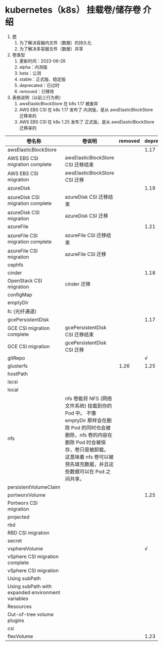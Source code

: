 # kubernetes（k8s） 挂载卷/储存卷 介绍

1. [卷](https://kubernetes.io/zh-cn/docs/concepts/storage/volumes/)
    1. 为了解决容器内文件（数据）的持久化
    2. 为了解决多容器文件（数据）共享
2. 卷类型
    1. 更新时间：2023-06-26
    2. alpha：内测版
    3. beta：公测
    4. stable：正式版、稳定版
    5. deprecated：已过时
    6. removed：已移除
3. 表格说明（以前三行为例）
    1. awsElasticBlockStore 在 k8s 1.17 被废弃
    2. AWS EBS CSI 在 k8s 1.17 发布了 内测版，是从 awsElasticBlockStore 迁移来的
    3. AWS EBS CSI 在 k8s 1.25 发布了 正式版，是从 awsElasticBlockStore 迁移来的

| 卷名称                                               | 卷说明                                                                                                                                            | removed | deprecated | alpha | beta | stable |
|---------------------------------------------------|------------------------------------------------------------------------------------------------------------------------------------------------|---------|------------|-------|------|--------|
| awsElasticBlockStore                              |                                                                                                                                                |         | 1.17       |       |      |        |
| AWS EBS CSI migration complete                    | awsElasticBlockStore CSI 迁移结束                                                                                                                  |         |            | 1.17  |      |        |
| AWS EBS CSI migration                             | awsElasticBlockStore CSI 迁移                                                                                                                    |         |            |       |      | 1.25   |
| azureDisk                                         |                                                                                                                                                |         | 1.19       |       |      |        |
| azureDisk CSI migration complete                  | azureDisk CSI 迁移结束                                                                                                                             |         |            | 1.21  |      |        |
| azureDisk CSI migration                           | azureDisk CSI 迁移                                                                                                                               |         |            |       |      | 1.24   |
| azureFile                                         |                                                                                                                                                |         | 1.21       |       |      |        |
| azureFile CSI migration complete                  | azureFile CSI 迁移结束                                                                                                                             |         |            | 1.21  |      |        |
| azureFile CSI migration                           | azureFile CSI 迁移                                                                                                                               |         |            |       |      | 1.26   |
| cephfs                                            |                                                                                                                                                |         |            |       |      | √      |
| cinder                                            |                                                                                                                                                |         | 1.18       |       |      |        |
| OpenStack CSI migration                           | cinder 迁移                                                                                                                                      |         |            |       |      | 1.24   |
| configMap                                         |                                                                                                                                                |         |            |       |      | √      |
| emptyDir                                          |                                                                                                                                                |         |            |       |      | √      |
| fc (光纤通道)                                         |                                                                                                                                                |         |            |       |      | √      |
| gcePersistentDisk                                 |                                                                                                                                                |         | 1.17       |       |      |        |
| GCE CSI migration complete                        | gcePersistentDisk CSI 迁移结束                                                                                                                     |         |            | 1.21  |      |        |
| GCE CSI migration                                 | gcePersistentDisk CSI 迁移                                                                                                                       |         |            |       |      | 1.25   |
| gitRepo                                           |                                                                                                                                                |         | √          |       |      |        |
| glusterfs                                         |                                                                                                                                                | 1.26    | 1.25       |       |      |        |
| hostPath                                          |                                                                                                                                                |         |            |       |      | √      |
| iscsi                                             |                                                                                                                                                |         |            |       |      | √      |
| local                                             |                                                                                                                                                |         |            |       |      | √      |
| nfs                                               | nfs 卷能将 NFS (网络文件系统) 挂载到你的 Pod 中。 不像 emptyDir 那样会在删除 Pod 的同时也会被删除，nfs 卷的内容在删除 Pod 时会被保存，卷只是被卸载。 这意味着 nfs 卷可以被预先填充数据，并且这些数据可以在 Pod        之间共享。 |         |            |       |      | √      |
| persistentVolumeClaim                             |                                                                                                                                                |         |            |       |      | √      |
| portworxVolume                                    |                                                                                                                                                |         | 1.25       |       |      |        |
| Portworx CSI migration                            |                                                                                                                                                |         |            |       | 1.25 |        |
| projected                                         |                                                                                                                                                |         |            |       |      | √      |
| rbd                                               |                                                                                                                                                |         |            |       |      | √      |
| RBD CSI migration                                 |                                                                                                                                                |         |            | 1.23  |      |        |
| secret                                            |                                                                                                                                                |         |            |       |      | √      |
| vsphereVolume                                     |                                                                                                                                                |         | √          |       |      |        |
| vSphere CSI migration complete                    |                                                                                                                                                |         |            |       | 1.19 |        |
| vSphere CSI migration                             |                                                                                                                                                |         |            |       |      | 1.26   |
| Using subPath                                     |                                                                                                                                                |         |            |       |      | √      |
| Using subPath with expanded environment variables |                                                                                                                                                |         |            |       |      | 1.17   |
| Resources                                         |                                                                                                                                                |         |            |       |      | √      |
| Out-of-tree volume plugins                        |                                                                                                                                                |         |            |       |      | √      |
| csi                                               |                                                                                                                                                |         |            |       |      | √      |
| flexVolume                                        |                                                                                                                                                |         | 1.23       |       |      |        |

